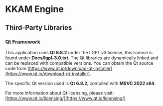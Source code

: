 # KKAM Engine

## Third-Party Libraries

### Qt Framework
This application uses **Qt 6.8.2** under the LGPL v3 license, this license is found under **Docs/lgpl-3.0.txt**. The Qt libraries are dynamically linked and can be replaced with compatible versions. You can obtain the Qt source code from [https://www.qt.io/download-qt-installer](https://www.qt.io/download-qt-installer).

The specific Qt version used is **Qt 6.8.2**, compiled with **MSVC 2022 x64**.

For more information about Qt licensing, please visit: [https://www.qt.io/licensing/](https://www.qt.io/licensing/)
